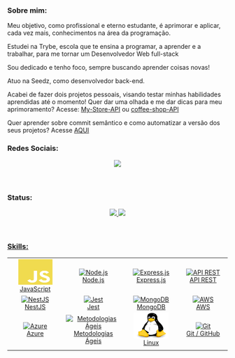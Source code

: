 ### Sobre mim:

<p>Meu objetivo, como profissional e eterno estudante, é aprimorar e aplicar, cada vez mais, conhecimentos na área da programação.</p>
<p>Estudei na Trybe, escola que te ensina a programar, a aprender e a trabalhar, para me tornar um Desenvolvedor Web full-stack</p>
<p>Sou dedicado e tenho foco, sempre buscando aprender coisas novas!</p>

<p>Atuo na Seedz, como desenvolvedor back-end.</p>

Acabei de fazer dois projetos pessoais, visando testar minhas habilidades aprendidas até o momento! Quer dar uma olhada e me dar dicas para meu aprimoramento? Acesse: [My-Store-API](https://github.com/WanderDinizVeloso/My-Store-API) ou [coffee-shop-API](https://github.com/WanderDinizVeloso/coffee-shop-API)
<br>

Quer aprender sobre commit semântico e como automatizar a versão dos seus projetos? Acesse [AQUI](https://github.com/WanderDinizVeloso/conventional-commit-and-auto-version)

### Redes Sociais:
 
<section align="center"> 
  <a href="https://www.linkedin.com/in/wander-diniz-veloso" target="_blank"><img src="https://img.shields.io/badge/-LinkedIn-%230077B5?style=for-the-badge&logo=linkedin&logoColor=white" target="_blank"></a>
</section>
<br><br>

### Status:

<section align="center">
  <a href="https://github.com/WanderDinizVeloso">
  <img height="180em" src="https://github-readme-stats.vercel.app/api?username=wanderdinizveloso&show_icons=true&theme=highcontrast&count_private=true"/>   
  <img height="182em" src="https://github-readme-stats.vercel.app/api/top-langs/?username=wanderdinizveloso&langs_count=10&theme=highcontrast&layout=compact"/>
  </section>
<br><br>
  
### Skills:
  
<table align="center">
 <tr>
  <td align="center" width="180">   
   <img align="center" alt="Js" height="60" width="80" src="https://raw.githubusercontent.com/devicons/devicon/master/icons/javascript/javascript-plain.svg"></img><br>JavaScript
  </td> 
  <td align="center" width="180">   
   <img align="center" alt="Node.js" height="60" width="80" src="https://upload.wikimedia.org/wikipedia/commons/thumb/d/d9/Node.js_logo.svg/1280px-Node.js_logo.svg.png"></img><br>Node.js
  </td>
  <td align="center" width="180">   
   <img align="center" alt="Express.js" height="60" width="60" src="https://cdn.iconscout.com/icon/free/png-256/node-js-1174925.png"></img><br>Express.js
  </td>
  </td>
  <td align="center" width="180">   
   <img align="center" alt="API REST" height="60" width="80" src="https://bitvoice.com.br/logon.png"></img><br>API REST
  </td>
 </tr>
 
  <tr>
  <td align="center" width="180">
   <img align="center" alt="NestJS" height="60" width="60" src="https://seeklogo.com/images/N/nestjs-logo-09342F76C0-seeklogo.com.png"></img><br>NestJS
  </td> 
  <td align="center" width="180">   
   <img align="center" alt="Jest" height="60" width="60" src="https://uxwing.com/wp-content/themes/uxwing/download/brands-and-social-media/jest-js-icon.png"></img><br>Jest
  </td>
  <td align="center" width="180">   
   <img align="center" alt="MongoDB" height="60" width="60" src="https://img.icons8.com/color/144/000000/mongodb.png"></img><br>MongoDB
  </td>
  </td>
  <td align="center" width="180">   
   <img align="center" alt="AWS" height="60" width="80" src="https://upload.wikimedia.org/wikipedia/commons/thumb/9/93/Amazon_Web_Services_Logo.svg/2560px-Amazon_Web_Services_Logo.svg.png"></img><br>AWS   
  </td>
 </tr>
   
 <tr>
  <td align="center" width="180">   
   <img align="center" alt="Azure" height="75" width="75" src="https://github.com/WanderDinizVeloso/WanderDinizVeloso/assets/82230642/1759a7fe-e3ae-4c55-b727-62d3a4990eb9"></img><br>Azure
  </td> 
  <td align="center" width="180">   
   <img align="center" alt="Metodologias Ágeis" height="60" width="60" src="https://img.icons8.com/external-sketchy-juicy-fish/144/000000/external-agile-agile-development-sketchy-sketchy-juicy-fish-2.png"></img><br>Metodologias Ágeis
  </td>
  <td align="center" width="180">   
   <img align="center" alt="Linux" height="60" width="80" src="https://raw.githubusercontent.com/devicons/devicon/master/icons/linux/linux-original.svg"></img><br>Linux
  </td>
  </td>
  <td align="center" width="180">   
   <img align="center" alt="Git" height="60" width="80" src="https://www.vectorlogo.zone/logos/git-scm/git-scm-icon.svg"></img><br>Git / GitHub 
  </td>
 </tr>
 
 <tr>
  <td align="center" width="180">   

  </td> 
  <td align="center" width="180">   

  </td>
  <td align="center" width="180">   

  </td>
  </td>
  <td align="center" width="180">
   
  </td>
 </tr>
</table>
<br><br>


